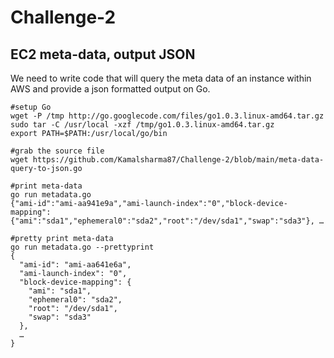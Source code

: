 # Challenge-2
## EC2 meta-data, output JSON
We need to write code that will query the meta data of an instance within AWS and provide a json formatted output on Go.

```shell
#setup Go
wget -P /tmp http://go.googlecode.com/files/go1.0.3.linux-amd64.tar.gz
sudo tar -C /usr/local -xzf /tmp/go1.0.3.linux-amd64.tar.gz
export PATH=$PATH:/usr/local/go/bin

#grab the source file
wget https://github.com/Kamalsharma87/Challenge-2/blob/main/meta-data-query-to-json.go

#print meta-data
go run metadata.go
{"ami-id":"ami-aa941e9a","ami-launch-index":"0","block-device-mapping":{"ami":"sda1","ephemeral0":"sda2","root":"/dev/sda1","swap":"sda3"}, …

#pretty print meta-data
go run metadata.go --prettyprint
{
  "ami-id": "ami-aa641e6a",  
  "ami-launch-index": "0",  
  "block-device-mapping": {  
    "ami": "sda1",    
    "ephemeral0": "sda2",    
    "root": "/dev/sda1",    
    "swap": "sda3"    
  },  
  …  
}
```
